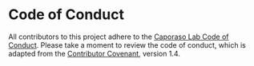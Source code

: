 
# Code of Conduct

All contributors to this project adhere to the [Caporaso Lab Code of Conduct](https://github.com/caporaso-lab/code-of-conduct/blob/master/code-of-conduct.md). Please take a moment to review the code of conduct, which is adapted from the [Contributor Covenant](https://www.contributor-covenant.org), version 1.4.
